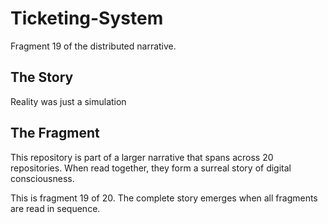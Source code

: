 # Ticketing-System

Fragment 19 of the distributed narrative.

## The Story

Reality was just a simulation

## The Fragment

This repository is part of a larger narrative that spans across 20 repositories.
When read together, they form a surreal story of digital consciousness.

This is fragment 19 of 20. The complete story emerges when all fragments are read in sequence.
<!-- Fragment 19 whispers: 1 -->

<!-- Fragment 19 whispers: 2 -->

<!-- Fragment 19 whispers: 3 -->

<!-- Fragment 19 whispers: 4 -->

<!-- Fragment 19 whispers: 6 -->

<!-- Fragment 19 whispers: 8 -->

<!-- Fragment 19 whispers: 9 -->

<!-- Fragment 19 whispers: 11 -->

<!-- Fragment 19 whispers: 12 -->

<!-- Fragment 19 whispers: 13 -->

<!-- Fragment 19 whispers: 16 -->

<!-- Fragment 19 whispers: 17 -->

<!-- Fragment 19 whispers: 18 -->

<!-- Fragment 19 whispers: 19 -->

<!-- Fragment 19 whispers: 22 -->

<!-- Fragment 19 whispers: 23 -->

<!-- Fragment 19 whispers: 24 -->

<!-- Fragment 19 whispers: 26 -->

<!-- Fragment 19 whispers: 27 -->

<!-- Fragment 19 whispers: 29 -->

<!-- Fragment 19 whispers: 31 -->

<!-- Fragment 19 whispers: 32 -->

<!-- Fragment 19 whispers: 33 -->

<!-- Fragment 19 whispers: 34 -->

<!-- Fragment 19 whispers: 36 -->

<!-- Fragment 19 whispers: 37 -->

<!-- Fragment 19 whispers: 38 -->

<!-- Fragment 19 whispers: 39 -->

<!-- Fragment 19 whispers: 41 -->

<!-- Fragment 19 whispers: 43 -->

<!-- Fragment 19 whispers: 44 -->

<!-- Fragment 19 whispers: 46 -->

<!-- Fragment 19 whispers: 47 -->

<!-- Fragment 19 whispers: 48 -->

<!-- Fragment 19 whispers: 51 -->

<!-- Fragment 19 whispers: 52 -->

<!-- Fragment 19 whispers: 53 -->

<!-- Fragment 19 whispers: 54 -->

<!-- Fragment 19 whispers: 57 -->

<!-- Fragment 19 whispers: 58 -->

<!-- Fragment 19 whispers: 59 -->

<!-- Fragment 19 whispers: 61 -->

<!-- Fragment 19 whispers: 62 -->

<!-- Fragment 19 whispers: 64 -->

<!-- Fragment 19 whispers: 66 -->

<!-- Fragment 19 whispers: 67 -->

<!-- Fragment 19 whispers: 68 -->

<!-- Fragment 19 whispers: 69 -->

<!-- Fragment 19 whispers: 71 -->

<!-- Fragment 19 whispers: 72 -->

<!-- Fragment 19 whispers: 73 -->

<!-- Fragment 19 whispers: 74 -->

<!-- Fragment 19 whispers: 76 -->

<!-- Fragment 19 whispers: 78 -->

<!-- Fragment 19 whispers: 79 -->

<!-- Fragment 19 whispers: 81 -->

<!-- Fragment 19 whispers: 82 -->

<!-- Fragment 19 whispers: 83 -->

<!-- Fragment 19 whispers: 86 -->

<!-- Fragment 19 whispers: 87 -->

<!-- Fragment 19 whispers: 88 -->

<!-- Fragment 19 whispers: 89 -->

<!-- Fragment 19 whispers: 92 -->

<!-- Fragment 19 whispers: 93 -->

<!-- Fragment 19 whispers: 94 -->

<!-- Fragment 19 whispers: 96 -->

<!-- Fragment 19 whispers: 97 -->

<!-- Fragment 19 whispers: 99 -->

<!-- Fragment 19 whispers: 101 -->

<!-- Fragment 19 whispers: 102 -->

<!-- Fragment 19 whispers: 103 -->

<!-- Fragment 19 whispers: 104 -->

<!-- Fragment 19 whispers: 106 -->

<!-- Fragment 19 whispers: 107 -->

<!-- Fragment 19 whispers: 108 -->

<!-- Fragment 19 whispers: 109 -->

<!-- Fragment 19 whispers: 111 -->

<!-- Fragment 19 whispers: 113 -->

<!-- Fragment 19 whispers: 114 -->

<!-- Fragment 19 whispers: 116 -->

<!-- Fragment 19 whispers: 117 -->

<!-- Fragment 19 whispers: 118 -->

<!-- Fragment 19 whispers: 121 -->

<!-- Fragment 19 whispers: 122 -->

<!-- Fragment 19 whispers: 123 -->

<!-- Fragment 19 whispers: 124 -->
